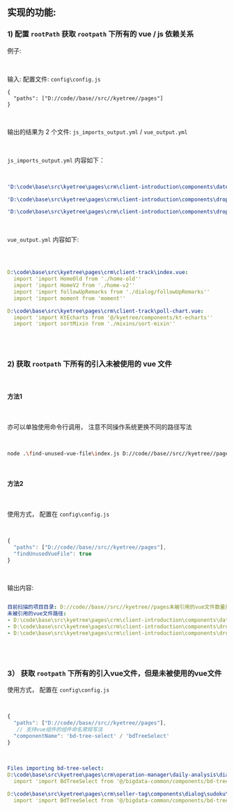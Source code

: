 ## 实现的功能:

### 1) 配置 `rootPath` 获取 `rootpath` 下所有的 vue / js 依赖关系

例子: 

<br/> 

输入:
配置文件: `config\config.js`
```
{
  "paths": ["D://code//base//src//kyetree//pages"]
}
```

<br/>

输出的结果为 2 个文件: `js_imports_output.yml` / `vue_output.yml`

<br/>

`js_imports_output.yml` 内容如下：

<br/>

```yml
'D:\code\base\src\kyetree\pages\crm\client-introduction\components\date\index.vue':

'D:\code\base\src\kyetree\pages\crm\client-introduction\components\drop-down\dep\dropdown.vue':

'D:\code\base\src\kyetree\pages\crm\client-introduction\components\drop-down\dep\index.vue':

```

<br/>

`vue_output.yml` 内容如下:

<br/>

```yml

D:\code\base\src\kyetree\pages\crm\client-track\index.vue:
  import 'import HomeOld from './home-old''
  import 'import HomeV2 from './home-v2''
  import 'import followUpRemarks from './dialog/followUpRemarks''
  import 'import moment from 'moment''

D:\code\base\src\kyetree\pages\crm\client-track\poll-chart.vue:
  import 'import KtEcharts from '@/kyetree/components/kt-echarts''
  import 'import sortMixin from './mixins/sort-mixin''

```

<br/>
<br/>


### 2) 获取 `rootpath` 下所有的引入未被使用的 vue 文件


<br/>

#### 方法1


<br/>

亦可以单独使用命令行调用， 注意不同操作系统更换不同的路径写法

<br/>

```sh
node .\find-unused-vue-file\index.js D://code//base//src//kyetree//pages

```

<br/>

#### 方法2

<br/>


使用方式， 配置在 `config\config.js`

<br/>

```js
{
  "paths": ["D://code//base//src//kyetree//pages"],
  "findUnusedVueFile": true
}
```

<br/>


输出内容:

```yml

目前扫描的项目目录: D://code//base//src//kyetree//pages未被引用的vue文件数量是: 1884
未被引用的vue文件路径:
- D:\code\base\src\kyetree\pages\crm\client-introduction\components\date\index.vue
- D:\code\base\src\kyetree\pages\crm\client-introduction\components\drop-down\dep\dropdown.vue
- D:\code\base\src\kyetree\pages\crm\client-introduction\components\drop-down\dep\index.vue

```

<br/>
<br/>


### 3） 获取 `rootpath` 下所有的引入vue文件，但是未被使用的vue文件

使用方式， 配置在 `config\config.js`

<br/>

```js
{
  "paths": ["D://code//base//src//kyetree//pages"],
   // 支持vue组件的组件命名常规写法
  "componentName": 'bd-tree-select' / 'bdTreeSelect'
}
```

<br/>

```yml
Files importing bd-tree-select:
D:\code\base\src\kyetree\pages\crm\operation-manager\daily-analysis\dialog\waybill-detail-dialog\waybill-detail-person.vue:
  import 'import BdTreeSelect from '@/bigdata-common/components/bd-tree-select''

D:\code\base\src\kyetree\pages\crm\seller-tag\components\dialog\sudoku\index.vue:
  import 'import BdTreeSelect from '@/bigdata-common/components/bd-tree-select''

```